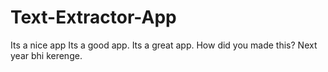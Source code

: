 # Text-Extractor-App
Its a nice app
Its a good app.
Its a great app.
How did you made this?
Next year bhi kerenge.
